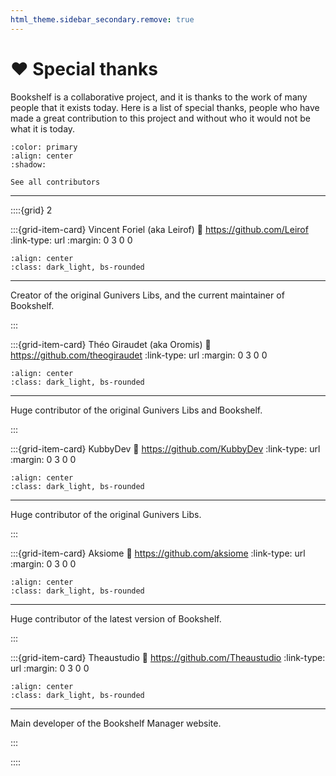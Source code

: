 ```yaml
---
html_theme.sidebar_secondary.remove: true
---
```


# ❤️ Special thanks

Bookshelf is a collaborative project, and it is thanks to the work of many people that it exists today. Here is a list of special thanks, people who have made a great contribution to this project and without who it would not be what it is today.

```{button-link} https://github.com/Gunivers/Bookshelf/graphs/contributors
:color: primary
:align: center
:shadow:

See all contributors
```

---

::::{grid} 2

:::{grid-item-card} Vincent Foriel (aka Leirof)
:link: https://github.com/Leirof
:link-type: url
:margin: 0 3 0 0

```{image} /_imgs/credits/leirof.png
:align: center
:class: dark_light, bs-rounded
```

---

Creator of the original Gunivers Libs, and the current maintainer of Bookshelf.

:::

:::{grid-item-card} Théo Giraudet (aka Oromis)
:link: https://github.com/theogiraudet
:link-type: url
:margin: 0 3 0 0

```{image} /_imgs/credits/theogiraudet.png
:align: center
:class: dark_light, bs-rounded
```

---

Huge contributor of the original Gunivers Libs and Bookshelf.

:::

:::{grid-item-card} KubbyDev
:link: https://github.com/KubbyDev
:link-type: url
:margin: 0 3 0 0

```{image} /_imgs/credits/kubbydev.png
:align: center
:class: dark_light, bs-rounded
```

---

Huge contributor of the original Gunivers Libs.

:::

:::{grid-item-card} Aksiome
:link: https://github.com/aksiome
:link-type: url
:margin: 0 3 0 0

```{image} /_imgs/credits/aksiome.png
:align: center
:class: dark_light, bs-rounded
```

---

Huge contributor of the latest version of Bookshelf.

:::

:::{grid-item-card} Theaustudio
:link: https://github.com/Theaustudio
:link-type: url
:margin: 0 3 0 0

```{image} /_imgs/credits/theaustudio.png
:align: center
:class: dark_light, bs-rounded
```

---

Main developer of the Bookshelf Manager website.

:::

::::
